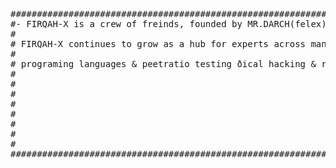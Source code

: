 <pre>
##########################################################################################################################
#- FIRQAH-X is a crew of freinds, founded by MR.DARCH(felex) : 12/2019 brought to light 08/2025.                         #
#                                        
# FIRQAH-X continues to grow as a hub for experts across many specializations, includind: the most                       #
#                                                                                                                        #  
# programing languages & peetratio testing &ethical hacking & reverse engenering & malware analyses                      #
#                                                                                                                        #
#                                                                                                                        #
#                                                                                                                        #
#                                                                                                                        #
#                                                                                                                        #
#                                                                                                                        #
#                                                                                                                        #
#                                                                                                                        #
##########################################################################################################################
</pre>
